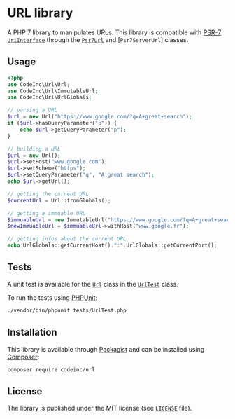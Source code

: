 # URL library

A PHP 7 library to manipulates URLs. This library is compatible with [PSR-7](https://www.php-fig.org/psr/psr-7/) [`UriInterface`](https://www.php-fig.org/psr/psr-7/#35-psrhttpmessageuriinterface) through the [`Psr7Url`](src/Psr7Url.php) and [`Psr7ServerUrl`] classes.

## Usage

```php
<?php
use CodeInc\Url\Url;
use CodeInc\Url\ImmutableUrl;
use CodeInc\Url\UrlGlobals;

// parsing a URL
$url = new Url("https://www.google.com/?q=A+great+search");
if ($url->hasQueryParameter("p")) {
	echo $url->getQueryParameter("p");
}

// building a URL
$url = new Url();
$url->setHost("www.google.com");
$url->setScheme("https");
$url->setQueryParameter("q", "A great search");
echo $url->getUrl();

// getting the current URL
$currentUrl = Url::fromGlobals();

// getting a immuable URL
$immuableUrl = new ImmutableUrl("https://www.google.com/?q=A+great+search");
$newImmuableUrl = $immuableUrl->withHost("www.google.fr");

// getting infos about the current URL
echo UrlGlobals::getCurrentHost().":".UrlGlobals::getCurrentPort();
```


## Tests

A unit test is available for the [`Url`](src/Url.php) class in the [`UrlTest`](tests/UrlTest.php) class. 

To run the tests using [PHPUnit](https://phpunit.de/):

```bash
./vendor/bin/phpunit tests/UrlTest.php
```


## Installation
This library is available through [Packagist](https://packagist.org/packages/codeinc/url) and can be installed using [Composer](https://getcomposer.org/): 

```bash
composer require codeinc/url
```

## License

The library is published under the MIT license (see [`LICENSE`](LICENSE) file).